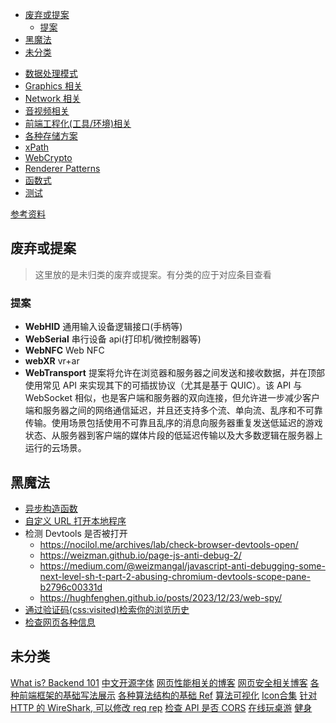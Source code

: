 <!-- TOC -->

- [废弃或提案](#废弃或提案)
  - [提案](#提案)
- [黑魔法](#黑魔法)
- [未分类](#未分类)

<!-- /TOC -->

- [数据处理模式](./DataFlow/README.md)
- [Graphics 相关](./graphics/README.md)
- [Network 相关](./network/README.md)
- [音视频相关](./audio&video/README.md)
- [前端工程化(工具/环境)相关](./engineering/README.md)
- [各种存储方案](./storages.md)
- [xPath](./xpath.md)
- [WebCrypto](./crypto.md)
- [Renderer Patterns](./renderer.md)
- [函数式](./functional.md)
- [测试](./test.md)

[参考资料](https://dwqs.gitbooks.io/frontenddevhandbook/content/)

## 废弃或提案

> 这里放的是未归类的废弃或提案。有分类的应于对应条目查看

### 提案

- **WebHID** 通用输入设备逻辑接口(手柄等)
- **WebSerial** 串行设备 api(打印机/微控制器等)
- **WebNFC** Web NFC
- **webXR** vr+ar
- **WebTransport** 提案将允许在浏览器和服务器之间发送和接收数据，并在顶部使用常见 API 来实现其下的可插拔协议（尤其是基于 QUIC）。该 API 与 WebSocket 相似，也是客户端和服务器的双向连接，但允许进一步减少客户端和服务器之间的网络通信延迟，并且还支持多个流、单向流、乱序和不可靠传输。使用场景包括使用不可靠且乱序的消息向服务器重复发送低延迟的游戏状态、从服务器到客户端的媒体片段的低延迟传输以及大多数逻辑在服务器上运行的云场景。

## 黑魔法

- [异步构造函数](https://www.blackglory.me/async-constructor/)
- [自定义 URL 打开本地程序](https://www.lefer.cn/posts/12763/)
- 检测 Devtools 是否被打开
  - https://nocilol.me/archives/lab/check-browser-devtools-open/
  - https://weizman.github.io/page-js-anti-debug-2/
  - https://medium.com/@weizmangal/javascript-anti-debugging-some-next-level-sh-t-part-2-abusing-chromium-devtools-scope-pane-b2796c00331d
  - https://hughfenghen.github.io/posts/2023/12/23/web-spy/
- [通过验证码(css:visited)检索你的浏览历史](https://varun.ch/history)
- [检查网页各种信息](https://github.com/lissy93/web-check)

## 未分类

[What is? Backend 101](https://aws.amazon.com/cn/what-is)
[中文开源字体](https://font.gentleflow.tech/)
[网页性能相关的博客](https://calendar.perfplanet.com/)
[网页安全相关博客](https://blog.huli.tw/categories/)
[各种前端框架的基础写法展示](https://component-party.dev/)
[各种算法结构的基础 Ref](https://github.com/trekhleb/javascript-algorithms/blob/master/README.zh-CN.md)
[算法可视化](https://algorithm-visualizer.org/)
[Icon合集](https://icon-sets.iconify.design/)
[针对 HTTP 的 WireShark, 可以修改 req rep](https://httptoolkit.com/)
[检查 API 是否 CORS](https://httptoolkit.com/will-it-cors/)
[在线玩桌游](https://zh-cn.boardgamearena.com/)
[健身](https://github.com/workout-lol/workout-lol)
